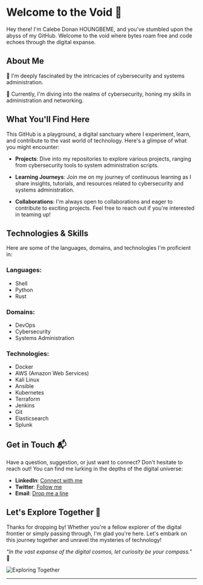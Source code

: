 # Welcome to the Void 🌌

Hey there! I'm Calebe Donan HOUNGBEME, and you've stumbled upon the abyss of my GitHub. Welcome to the void where bytes roam free and code echoes through the digital expanse.

## About Me

👀 I'm deeply fascinated by the intricacies of cybersecurity and systems administration.

🌱 Currently, I'm diving into the realms of cybersecurity, honing my skills in administration and networking.

## What You'll Find Here

This GitHub is a playground, a digital sanctuary where I experiment, learn, and contribute to the vast world of technology. Here's a glimpse of what you might encounter:

- **Projects**: Dive into my repositories to explore various projects, ranging from cybersecurity tools to system administration scripts.

- **Learning Journeys**: Join me on my journey of continuous learning as I share insights, tutorials, and resources related to cybersecurity and systems administration.

- **Collaborations**: I'm always open to collaborations and eager to contribute to exciting projects. Feel free to reach out if you're interested in teaming up!

## Technologies & Skills

Here are some of the languages, domains, and technologies I'm proficient in:

### Languages:
- Shell
- Python
- Rust

### Domains:
- DevOps
- Cybersecurity
- Systems Administration

### Technologies:
- Docker
- AWS (Amazon Web Services)
- Kali Linux
- Ansible
- Kubernetes
- Terraform
- Jenkins
- Git
- Elasticsearch
- Splunk

## Get in Touch 📬

Have a question, suggestion, or just want to connect? Don't hesitate to reach out! You can find me lurking in the depths of the digital universe:

- **LinkedIn**: [Connect with me](https://www.linkedin.com/in/calebe-donan-houngbeme/)
- **Twitter**: [Follow me](https://twitter.com/calebedonan)
- **Email**: [Drop me a line](mailto:calebe.donan@gmail.com)

## Let's Explore Together 🚀

Thanks for dropping by! Whether you're a fellow explorer of the digital frontier or simply passing through, I'm glad you're here. Let's embark on this journey together and unravel the mysteries of technology!

_"In the vast expanse of the digital cosmos, let curiosity be your compass."_ 🌟

![Exploring Together](https://images.unsplash.com/photo-1606667922093-1a68c03d74a8)

--- 

